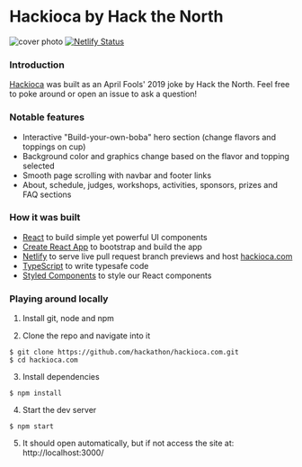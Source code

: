 # Hackioca by Hack the North
![cover photo](https://i.imgur.com/VeMTQda.png)
[![Netlify Status](https://api.netlify.com/api/v1/badges/6dba1582-bac7-41e7-bfea-4ca0548f8bd3/deploy-status)](https://app.netlify.com/sites/hackioca/deploys)

### Introduction

[Hackioca](https://hackioca.com) was built as an April Fools' 2019 joke by Hack the North. Feel free to poke around or open an issue to ask a question!

### Notable features

- Interactive "Build-your-own-boba" hero section (change flavors and toppings on cup)
- Background color and graphics change based on the flavor and topping selected
- Smooth page scrolling with navbar and footer links
- About, schedule, judges, workshops, activities, sponsors, prizes and FAQ sections

### How it was built

- [React](https://reactjs.org/) to build simple yet powerful UI components
- [Create React App](https://facebook.github.io/create-react-app/) to bootstrap and build the app
- [Netlify](https://www.netlify.com/) to serve live pull request branch previews and host [hackioca.com](https://hackioca.com)
- [TypeScript](https://www.typescriptlang.org/) to write typesafe code
- [Styled Components](https://www.styled-components.com/) to style our React components

### Playing around locally

1. Install git, node and npm

2. Clone the repo and navigate into it
```
$ git clone https://github.com/hackathon/hackioca.com.git
$ cd hackioca.com
```

3. Install dependencies
```
$ npm install
```

4. Start the dev server
```
$ npm start
```

5. It should open automatically, but if not access the site at: http://localhost:3000/

